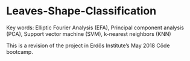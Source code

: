 # Leaves-Shape-Classification
Key words: Elliptic Fourier Analysis (EFA), Principal component analysis (PCA), Support vector machine (SVM), k-nearest neighbors (KNN)

This is a revision of the project in Erdős Institute’s May 2018 Cőde bootcamp.
